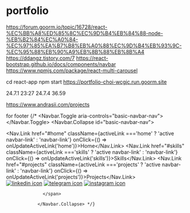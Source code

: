 # portfolio





https://forum.goorm.io/topic/16728/react-%EC%BB%A8%ED%85%8C%EC%9D%B4%EB%84%88-node-%EB%B2%84%EC%A0%84-%EC%97%85%EA%B7%B8%EB%A0%88%EC%9D%B4%EB%93%9C-%EC%95%88%EB%90%A9%EB%8B%88%EB%8B%A4
https://ddangz.tistory.com/7
https://react-bootstrap.github.io/docs/components/navbar
https://www.npmjs.com/package/react-multi-carousel

cd react-app
npm start
https://portfolio-choi-wcgjc.run.goorm.site

24.7.1 23:27 
24.7.4 36.59

https://www.andrasii.com/projects

for footer
	{/* <Navbar.Toggle aria-controls="basic-navbar-nav">
					<span className="navbar-toggler-icon"></span>	
				</Navbar.Toggle>
				<Navbar.Collapse id="basic-navbar-nav">
				  <Nav className="ms-auto">
					<Nav.Link href="#home" className={activeLink ==='home' ? 'active navbar-link' : 'navbar-link'} onClick={() => onUpdateActiveLink('home')}>Home</Nav.Link>
					<Nav.Link href="#skills" className={activeLink ==='skills' ? 'active navbar-link' : 'navbar-link'} onClick={() => onUpdateActiveLink('skills')}>Skills</Nav.Link>
					<Nav.Link href="#projects" className={activeLink ==='projects' ? 'active navbar-link' : 'navbar-link'} onClick={() => onUpdateActiveLink('projects')}>Projects</Nav.Link>
				  </Nav>
				  <span className="navbar-text">
					<div className="social-icon">
						<a href="https://www.linkedin.com/in/juhwan-choi-861970219/" target='_blank' rel="noopener noreferrer"><img src={navIcon1} alt="linkedin icon" /></a>
						<a href="https://telegram.me/choi88888" target='_blank' rel="noopener noreferrer"><img src={navIcon2} alt="telegram icon" /></a>
						<a href="https://www.instagram.com/ch_0i_" target='_blank' rel="noopener noreferrer"><img src={navIcon3} alt="instagram icon" /></a>
					</div>
					
				  </span>
				  
				</Navbar.Collapse> */}